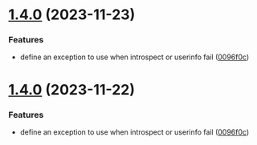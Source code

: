 # [1.4.0](https://github.com/gravitee-io/gravitee-resource-oauth2-provider-api/compare/1.3.0...1.4.0) (2023-11-23)


### Features

* define an exception to use when introspect or userinfo fail ([0096f0c](https://github.com/gravitee-io/gravitee-resource-oauth2-provider-api/commit/0096f0cb51da0af44b6a0ae91fb63e8abb0b3ee4))

# [1.4.0](https://github.com/gravitee-io/gravitee-resource-oauth2-provider-api/compare/1.3.0...1.4.0) (2023-11-22)


### Features

* define an exception to use when introspect or userinfo fail ([0096f0c](https://github.com/gravitee-io/gravitee-resource-oauth2-provider-api/commit/0096f0cb51da0af44b6a0ae91fb63e8abb0b3ee4))

